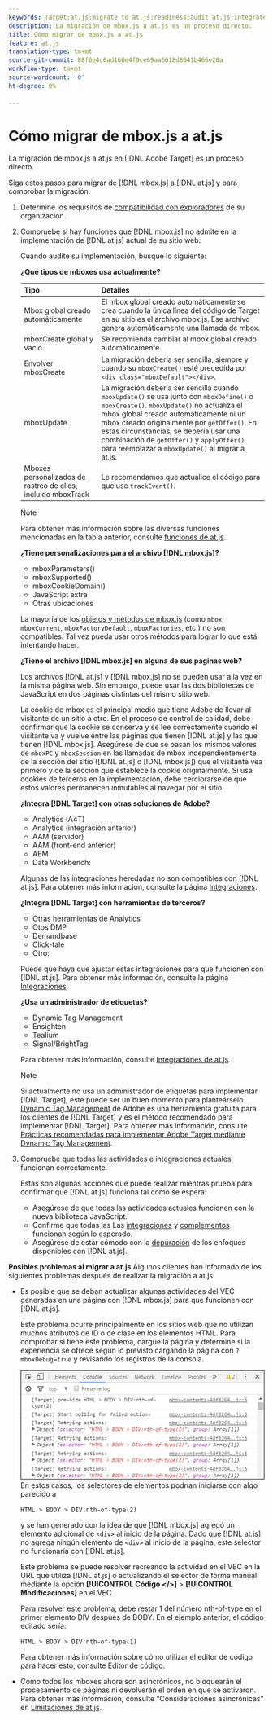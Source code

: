 ```yaml
---
keywords: Target;at.js;migrate to at.js;readiness;audit at.js;integrate at.js
description: La migración de mbox.js a at.js es un proceso directo.
title: Cómo migrar de mbox.js a at.js
feature: at.js
translation-type: tm+mt
source-git-commit: 88f6e4c6ad168e4f9ce69aa6618d8641b466e28a
workflow-type: tm+mt
source-wordcount: '0'
ht-degree: 0%

---
```



# Cómo migrar de mbox.js a at.js

La migración de mbox.js a at.js en [!DNL Adobe Target] es un proceso directo.

Siga estos pasos para migrar de [!DNL mbox.js] a [!DNL at.js] y para comprobar la migración:

1. Determine los requisitos de [compatibilidad con exploradores](/help/c-implementing-target/c-considerations-before-you-implement-target/supported-browsers.md#reference_01B4BF99E7D545A7998773202A2F6100) de su organización.
1. Compruebe si hay funciones que [!DNL mbox.js] no admite en la implementación de [!DNL at.js] actual de su sitio web.

   Cuando audite su implementación, busque lo siguiente:

   **¿Qué tipos de mboxes usa actualmente?**

   | Tipo | Detalles |
   |--- |--- |
   | Mbox global creado automáticamente | El mbox global creado automáticamente se crea cuando la única línea del código de Target en su sitio es el archivo mbox.js. Ese archivo genera automáticamente una llamada de mbox. |
   | mboxCreate global y vacío | Se recomienda cambiar al mbox global creado automáticamente. |
   | Envolver mboxCreate | La migración debería ser sencilla, siempre y cuando su `mboxCreate()` esté precedida por `<div class="mboxDefault"></div>`. |
   | mboxUpdate | La migración debería ser sencilla cuando   `mboxUpdate()` se usa junto con `mboxDefine()` o `mboxCreate()`. `mboxUpdate()` no actualiza el mbox global creado automáticamente ni un mbox creado originalmente por `getOffer()`. En estas circunstancias, se debería usar una combinación de `getOffer()` y `applyOffer()` para reemplazar a `mboxUpdate()` al migrar a at.js. |
   | Mboxes personalizados de rastreo de clics, incluido mboxTrack | Le recomendamos que actualice el código para que use   `trackEvent()`. |

   >[!NOTE]
   >
   >Para obtener más información sobre las diversas funciones mencionadas en la tabla anterior, consulte [funciones de at.js](/help/c-implementing-target/c-implementing-target-for-client-side-web/cmp-atjs-functions.md).

   **¿Tiene personalizaciones para el archivo [!DNL mbox.js]?**

   * mboxParameters()
   * mboxSupported()
   * mboxCookieDomain()
   * JavaScript extra
   * Otras ubicaciones

   La mayoría de los [objetos y métodos de mbox.js](/help/c-target/c-visitor-profile/variables-profiles-parameters-methods.md#section_8C78059D15D9452F95636A5640188537) (como `mbox`, `mboxCurrent`, `mboxFactoryDefault`, `mboxFactories`, etc.) no son compatibles. Tal vez pueda usar otros métodos para lograr lo que está intentando hacer.

   **¿Tiene el archivo [!DNL mbox.js] en alguna de sus páginas web?**

   Los archivos [!DNL at.js] y [!DNL mbox.js] no se pueden usar a la vez en la misma página web. Sin embargo, puede usar las dos bibliotecas de JavaScript en dos páginas distintas del mismo sitio web.

   La cookie de mbox es el principal medio que tiene Adobe de llevar al visitante de un sitio a otro. En el proceso de control de calidad, debe confirmar que la cookie se conserva y se lee correctamente cuando el visitante va y vuelve entre las páginas que tienen [!DNL at.js] y las que tienen [!DNL mbox.js]. Asegúrese de que se pasan los mismos valores de `mboxPC` y `mboxSession` en las llamadas de mbox independientemente de la sección del sitio ([!DNL at.js] o [!DNL mbox.js]) que el visitante vea primero y de la sección que establece la cookie originalmente. Si usa cookies de terceros en la implementación, debe cerciorarse de que estos valores permanecen inmutables al navegar por el sitio.

   **¿Integra [!DNL Target] con otras soluciones de Adobe?**

   * Analytics (A4T)
   * Analytics (integración anterior)
   * AAM (servidor)
   * AAM (front-end anterior)
   * AEM
   * Data Workbench:

   Algunas de las integraciones heredadas no son compatibles con [!DNL at.js]. Para obtener más información, consulte la página [Integraciones](/help/c-implementing-target/c-implementing-target-for-client-side-web/c-how-atjs-works/target-atjs-integrations.md#concept_C100BC4F073C4B57A608B309D0157B39).

   **¿Integra [!DNL Target] con herramientas de terceros?**

   * Otras herramientas de Analytics
   * Otos DMP
   * Demandbase
   * Click-tale
   * Otro:

   Puede que haya que ajustar estas integraciones para que funcionen con [!DNL at.js]. Para obtener más información, consulte la página [Integraciones](/help/c-implementing-target/c-implementing-target-for-client-side-web/c-how-atjs-works/target-atjs-integrations.md#concept_C100BC4F073C4B57A608B309D0157B39).

   **¿Usa un administrador de etiquetas?**

   * Dynamic Tag Management
   * Ensighten
   * Tealium
   * Signal/BrightTag

   Para obtener más información, consulte [Integraciones de at.js](/help/c-implementing-target/c-implementing-target-for-client-side-web/c-how-atjs-works/target-atjs-integrations.md#concept_C100BC4F073C4B57A608B309D0157B39).

   >[!NOTE]
   >
   >Si actualmente no usa un administrador de etiquetas para implementar [!DNL Target], este puede ser un buen momento para planteárselo. [Dynamic Tag Management](https://dtm.adobe.com) de Adobe es una herramienta gratuita para los clientes de [!DNL Target] y es el método recomendado para implementar [!DNL Target]. Para obtener más información, consulte [Prácticas recomendadas para implementar Adobe Target mediante Dynamic Tag Management](https://experienceleague.adobe.com/docs/dtm/implementing/overview.html).

1. Compruebe que todas las actividades e integraciones actuales funcionan correctamente.

   Estas son algunas acciones que puede realizar mientras prueba para confirmar que [!DNL at.js] funciona tal como se espera:

   * Asegúrese de que todas las actividades actuales funcionen con la nueva biblioteca JavaScript.
   * Confirme que todas las   Las [integraciones](/help/c-implementing-target/c-implementing-target-for-client-side-web/c-how-atjs-works/target-atjs-integrations.md#concept_C100BC4F073C4B57A608B309D0157B39) y [complementos](/help/c-implementing-target/c-implementing-target-for-client-side-web/t-mbox-download/c-target-atjs-implementation/target-atjs-plugins.md#concept_F5D4C0A4DACF41409CC42FDD93B13FAF) funcionan según lo esperado.
   * Asegúrese de estar cómodo con la [depuración](/help/c-implementing-target/c-implementing-target-for-client-side-web/c-target-debugging-atjs/target-debugging-atjs.md#concept_CAE591DA8C404C22917584ECD4F7494F) de los enfoques disponibles con [!DNL at.js].

**Posibles problemas al migrar a at.js** Algunos clientes han informado de los siguientes problemas después de realizar la migración a at.js:

* Es posible que se deban actualizar algunas actividades del VEC generadas en una página con [!DNL mbox.js] para que funcionen con [!DNL at.js].

   Este problema ocurre principalmente en los sitios web que no utilizan muchos atributos de ID o de clase en los elementos HTML. Para comprobar si tiene este problema, cargue la página y determine si la experiencia se ofrece según lo previsto cargando la página con `?mboxDebug=true` y revisando los registros de la consola.

   ![](assets/mboxdebug.png)
En estos casos, los selectores de elementos podrían iniciarse con algo parecido a

   ```
   HTML > BODY > DIV:nth-of-type(2)
   ```

   y se han generado con la idea de que [!DNL mbox.js] agregó un elemento adicional de `<div>` al inicio de la página. Dado que [!DNL at.js] no agrega ningún elemento de `<div>` al inicio de la página, este selector no funcionaría con [!DNL at.js].

   Este problema se puede resolver recreando la actividad en el VEC en la URL que utiliza [!DNL at.js] o actualizando el selector de forma manual mediante la opción **[!UICONTROL Código &lt;/>]** > **[!UICONTROL Modificaciones]** en el VEC.

   Para resolver este problema, debe restar 1 del número nth-of-type en el primer elemento DIV después de BODY. En el ejemplo anterior, el código editado sería:

   ```
   HTML > BODY > DIV:nth-of-type(1)
   ```

   Para obtener más información sobre cómo utilizar el editor de código para hacer esto, consulte   [Editor de código](/help/c-experiences/c-visual-experience-composer/c-vec-code-editor/vec-code-editor.md#concept_B3A6E9EE3A60406DB640E205EA1745B5).

* Como todos los mboxes ahora son asincrónicos, no bloquearán el procesamiento de páginas ni devolverán el orden en que se activaron. Para obtener más información, consulte “Consideraciones asincrónicas” en   [Limitaciones de at.js](/help/c-implementing-target/c-implementing-target-for-client-side-web/t-mbox-download/c-target-atjs-implementation/target-atjs-limitations.md#concept_FA99E4D6EC274552BF45E01AFB76CCAE).
